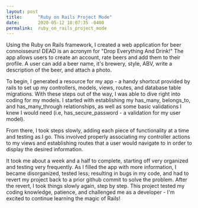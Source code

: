 ```yaml
---
layout: post
title:      "Ruby on Rails Project Mode"
date:       2020-05-12 18:07:35 -0400
permalink:  ruby_on_rails_project_mode
---
```


Using the Ruby on Rails framework, I created a web application for beer connoisseurs! DEAD is an acronym for "Drop Everything And Drink!" The app allows users to create an account, rate beers and add them to their profile. A user can add a beer name, it's brewery, style, ABV, write a description of the beer, and attach a photo. 

To begin, I generated a resource for my app - a handy shortcut provided by rails to set up my controllers, models, views, routes, and database table migrations. With these steps out of the way, I was able to dive right into coding for my models. I started with establishing my has_many, belongs_to, and has_many_through relationships, as well as some basic validations I knew I would need (i.e, has_secure_password - a validation for my user model).

From there, I took steps slowly, adding each piece of functionality at a time and testing as I go. This involved properly associating my controller actions to my views and establishing routes that a user would navigate to in order to display the desired information.

It took me about a week and a half to complete, starting off very organized and testing very frequently. As I filled the app with more information, I became disorganized, tested less; resulting in bugs in my code, and had to revert my project back to a prior github commit to solve the problem. After the revert, I took things slowly again, step by step. This project tested my coding knowledge, patience, and challenged me as a developer - I'm excited to continue learning the magic of Rails!
